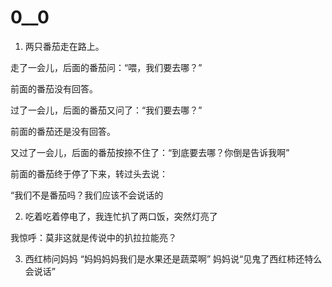 # 0__0






1. 两只番茄走在路上。

走了一会儿，后面的番茄问：“喂，我们要去哪？”

前面的番茄没有回答。

过了一会儿，后面的番茄又问了：“我们要去哪？”

前面的番茄还是没有回答。

又过了一会儿，后面的番茄按捺不住了：“到底要去哪？你倒是告诉我啊”

前面的番茄终于停了下来，转过头去说：

“我们不是番茄吗？我们应该不会说话的




2. 吃着吃着停电了，我连忙扒了两口饭，突然灯亮了

我惊呼：莫非这就是传说中的扒拉拉能亮？



3. 西红柿问妈妈 “妈妈妈妈我们是水果还是蔬菜啊” 妈妈说“见鬼了西红柿还特么会说话”
